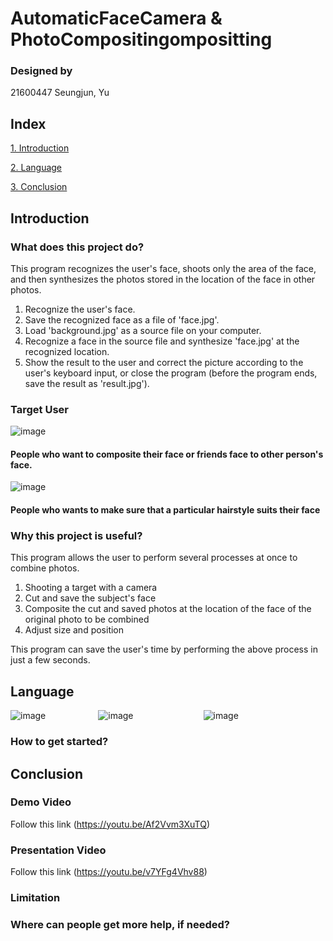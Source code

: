 # AutomaticFaceCamera & PhotoCompositingompositting

### Designed by

21600447 Seungjun, Yu

## Index

[1. Introduction](#introduction)

[2. Language](#language)

[3. Conclusion](#conclusion)

## Introduction

### What does this project do?

This program recognizes the user's face, shoots only the area of the face, and then synthesizes the photos stored in the location of the face in other photos.

1. Recognize the user's face.
2. Save the recognized face as a file of 'face.jpg'.
3. Load 'background.jpg' as a source file on your computer.
4. Recognize a face in the source file and synthesize 'face.jpg' at the recognized location.
5. Show the result to the user and correct the picture according to the user's keyboard input, or close the program (before the program ends, save the result as 'result.jpg').

### Target User
![image](https://user-images.githubusercontent.com/70478109/173190412-62b76e44-a66e-4961-b794-e9bf71138d6f.png)

#### People who want to composite their face or friends face to other person's face.

![image](https://user-images.githubusercontent.com/70478109/173190447-48a01cb9-4429-4b9a-8ace-761eece085f0.png)
#### People who wants to make sure that a particular hairstyle suits their face

### Why this project is useful?

This program allows the user to perform several processes at once to combine photos.
1. Shooting a target with a camera
2. Cut and save the subject's face
3. Composite the cut and saved photos at the location of the face of the original photo to be combined
4. Adjust size and position

This program can save the user's time by performing the above process in just a few seconds.
## Language

![image](https://user-images.githubusercontent.com/70478109/173190699-04a90331-f880-4125-8156-e50a617ce07d.png)      ![image](https://user-images.githubusercontent.com/70478109/173190737-c936d0be-843b-4e0c-90a2-b8b80b6dfb6e.png)        ![image](https://user-images.githubusercontent.com/70478109/173190767-b24119c8-9708-4d75-b286-32f999eb9f41.png)




### How to get started?

## Conclusion

### Demo Video

Follow this link
(https://youtu.be/Af2Vvm3XuTQ)

### Presentation Video

Follow this link
(https://youtu.be/v7YFg4Vhv88)

### Limitation

### Where can people get more help, if needed?

